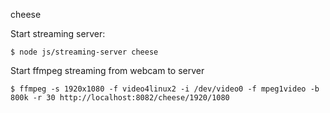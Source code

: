 cheese

Start streaming server:

~~~
$ node js/streaming-server cheese
~~~

Start ffmpeg streaming from webcam to server

~~~
$ ffmpeg -s 1920x1080 -f video4linux2 -i /dev/video0 -f mpeg1video -b 800k -r 30 http://localhost:8082/cheese/1920/1080
~~~


